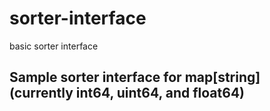 sorter-interface
================

basic sorter interface

## Sample sorter interface for map[string]<value> (currently int64, uint64, and float64)
